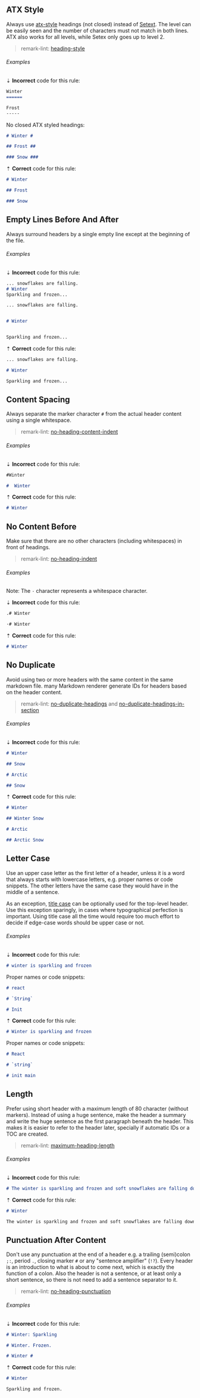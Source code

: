 <!--lint disable no-duplicate-headings-->

## ATX Style

Always use [atx-style][1] headings (not closed) instead of [Setext][9]. The level can be easily seen and the number of characters must not match in both lines. ATX also works for all levels, while Setex only goes up to level 2.

> remark-lint: [heading-style][2]

###### Examples

⇣ **Incorrect** code for this rule:

<!-- prettier-ignore-start -->

```markdown
Winter
======

Frost
-----
```

No closed ATX styled headings:

```markdown
# Winter #

## Frost ##

### Snow ###
```

<!-- prettier-ignore-end -->

⇡ **Correct** code for this rule:

```markdown
# Winter

## Frost

### Snow
```

## Empty Lines Before And After

Always surround headers by a single empty line except at the beginning of the file.

###### Examples

⇣ **Incorrect** code for this rule:

<!-- prettier-ignore-start -->

```markdown
... snowflakes are falling.
# Winter
Sparkling and frozen...
```

```markdown
... snowflakes are falling.


# Winter


Sparkling and frozen...
```

<!-- prettier-ignore-end -->

⇡ **Correct** code for this rule:

```markdown
... snowflakes are falling.

# Winter

Sparkling and frozen...
```

## Content Spacing

Always separate the marker character `#` from the actual header content using a single whitespace.

> remark-lint: [no-heading-content-indent][6]

###### Examples

⇣ **Incorrect** code for this rule:

<!-- prettier-ignore-start -->

```markdown
#Winter
```

```markdown
#  Winter
```

<!-- prettier-ignore-end -->

⇡ **Correct** code for this rule:

```markdown
# Winter
```

## No Content Before

Make sure that there are no other characters (including whitespaces) in front of headings.

> remark-lint: [no-heading-indent][7]

###### Examples

Note: The `·` character represents a whitespace character.

⇣ **Incorrect** code for this rule:

<!-- prettier-ignore-start -->

```markdown
.# Winter
```

```markdown
·# Winter
```

<!-- prettier-ignore-end -->

⇡ **Correct** code for this rule:

```markdown
# Winter
```

## No Duplicate

Avoid using two or more headers with the same content in the same markdown file. many Markdown renderer generate IDs for headers based on the header content.

> remark-lint: [no-duplicate-headings][5] and [no-duplicate-headings-in-section][4]

###### Examples

⇣ **Incorrect** code for this rule:

<!-- prettier-ignore-start -->

```markdown
# Winter

## Snow

# Arctic

## Snow
```

<!-- prettier-ignore-end -->

⇡ **Correct** code for this rule:

```markdown
# Winter

## Winter Snow

# Arctic

## Arctic Snow
```

## Letter Case

Use an upper case letter as the first letter of a header, unless it is a word that always starts with lowercase letters, e.g. proper names or code snippets. The other letters have the same case they would have in the middle of a sentence.

As an exception, [title case][10] can be optionally used for the top-level header. Use this exception sparingly, in cases where typographical perfection is important. Using title case all the time would require too much effort to decide if edge-case words should be upper case or not.

###### Examples

⇣ **Incorrect** code for this rule:

<!-- prettier-ignore-start -->

```markdown
# winter is sparkling and frozen
```

Proper names or code snippets:

```markdown
# react

# `String`

# Init
```

<!-- prettier-ignore-end -->

⇡ **Correct** code for this rule:

```markdown
# Winter is sparkling and frozen
```

Proper names or code snippets:

```markdown
# React

# `string`

# init main
```

## Length

Prefer using short header with a maximum length of 80 character (without markers). Instead of using a huge sentence, make the header a summary and write the huge sentence as the first paragraph beneath the header. This makes it is easier to refer to the header later, specially if automatic IDs or a TOC are created.

> remark-lint: [maximum-heading-length][3]

###### Examples

⇣ **Incorrect** code for this rule:

<!-- prettier-ignore-start -->

```markdown
# The winter is sparkling and frozen and soft snowflakes are falling down on the world!
```

<!-- prettier-ignore-end -->

⇡ **Correct** code for this rule:

```markdown
# Winter

The winter is sparkling and frozen and soft snowflakes are falling down on the world!
```

## Punctuation After Content

Don't use any punctuation at the end of a header e.g. a trailing (semi)colon `;:`, period `.`, closing marker `#` or any "sentence amplifier" (`!?`). Every header is an introduction to what is about to come next, which is exactly the function of a colon. Also the header is not a sentence, or at least only a short sentence, so there is not need to add a sentence separator to it.

> remark-lint: [no-heading-punctuation][8]

###### Examples

⇣ **Incorrect** code for this rule:

<!-- prettier-ignore-start -->

```markdown
# Winter: Sparkling
```

```markdown
# Winter. Frozen.
```

```markdown
# Winter #
```

<!-- prettier-ignore-end -->

⇡ **Correct** code for this rule:

```markdown
# Winter

Sparkling and frozen.
```

[1]: http://www.aaronsw.com/2002/atx/intro
[2]: https://github.com/remarkjs/remark-lint/tree/main/packages/remark-lint-heading-style
[3]: https://github.com/remarkjs/remark-lint/tree/main/packages/remark-lint-maximum-heading-length
[4]: https://github.com/remarkjs/remark-lint/tree/main/packages/remark-lint-no-duplicate-headings-in-section
[5]: https://github.com/remarkjs/remark-lint/tree/main/packages/remark-lint-no-duplicate-headings
[6]: https://github.com/remarkjs/remark-lint/tree/main/packages/remark-lint-no-heading-content-indent
[7]: https://github.com/remarkjs/remark-lint/tree/main/packages/remark-lint-no-heading-indent
[8]: https://github.com/remarkjs/remark-lint/tree/main/packages/remark-lint-no-heading-punctuation
[9]: https://docutils.sourceforge.io/mirror/setext.html
[10]: https://en.wikipedia.org/wiki/Letter_case#Title_case
